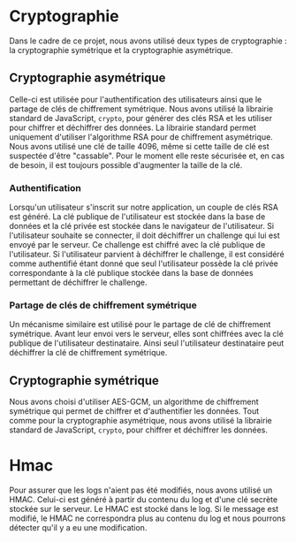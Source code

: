 # Cryptographie

Dans le cadre de ce projet, nous avons utilisé deux types de cryptographie : la cryptographie symétrique et la cryptographie asymétrique.

## Cryptographie asymétrique

Celle-ci est utilisée pour l'authentification des utilisateurs ainsi que le partage de clés de chiffrement symétrique. Nous avons utilisé la librairie standard de JavaScript, `crypto`, pour générer des clés RSA et les utiliser pour chiffrer et déchiffrer des données. La librairie standard permet uniquement d'utiliser l'algorithme RSA pour de chiffrement asymétrique. Nous avons utilisé une clé de taille 4096, même si cette taille de clé est suspectée d'être "cassable". Pour le moment elle reste sécurisée et, en cas de besoin, il est toujours possible d'augmenter la taille de la clé.

### Authentification

Lorsqu'un utilisateur s'inscrit sur notre application, un couple de clés RSA est généré. La clé publique de l'utilisateur est stockée dans la base de données et la clé privée est stockée dans le navigateur de l'utilisateur. Si l'utilisateur souhaite se connecter, il doit déchiffrer un challenge qui lui est envoyé par le serveur. Ce challenge est chiffré avec la clé publique de l'utilisateur. Si l'utilisateur parvient à déchiffrer le challenge, il est considéré comme authentifié étant donné que seul l'utilisateur possède la clé privée correspondante à la clé publique stockée dans la base de données permettant de déchiffrer le challenge.

### Partage de clés de chiffrement symétrique

Un mécanisme similaire est utilisé pour le partage de clé de chiffrement symétrique. Avant leur envoi vers le serveur, elles sont chiffrées avec la clé publique de l'utilisateur destinataire. Ainsi seul l'utilisateur destinataire peut déchiffrer la clé de chiffrement symétrique.

## Cryptographie symétrique

Nous avons choisi d'utiliser AES-GCM, un algorithme de chiffrement symétrique qui permet de chiffrer et d'authentifier les données. Tout comme pour la cryptographie asymétrique, nous avons utilisé la librairie standard de JavaScript, `crypto`, pour chiffrer et déchiffrer les données.

# Hmac

Pour assurer que les logs n'aient pas été modifiés, nous avons utilisé un HMAC. Celui-ci est généré à partir du contenu du log et d'une clé secrète stockée sur le serveur. Le HMAC est stocké dans le log. Si le message est modifié, le HMAC ne correspondra plus au contenu du log et nous pourrons détecter qu'il y a eu une modification.
